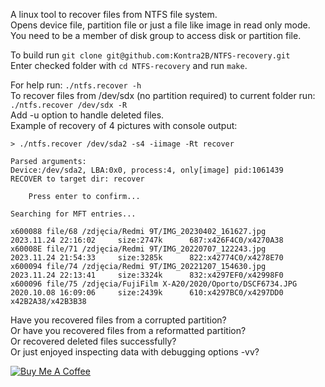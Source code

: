 A linux tool to recover files from NTFS file system.\
Opens device file, partition file or just a file like image in read only mode.\
You need to be a member of disk group to access disk or partition file.

To build run `git clone git@github.com:Kontra2B/NTFS-recovery.git`\
Enter checked folder with `cd NTFS-recovery` and run `make`.

For help run: `./ntfs.recover -h`\
To recover files from /dev/sdx (no partition required) to current folder run: `./ntfs.recover /dev/sdx -R`\
Add -u option to handle deleted files.\
Example of recovery of 4 pictures with console output:

`> ./ntfs.recover /dev/sda2 -s4 -iimage -Rt recover`
```
Parsed arguments:
Device:/dev/sda2, LBA:0x0, process:4, only[image] pid:1061439
RECOVER to target dir: recover

	Press enter to confirm...

Searching for MFT entries...

x600088 file/68 /zdjęcia/Redmi 9T/IMG_20230402_161627.jpg       2023.11.24 22:16:02     size:2747k      687:x426F4C0/x4270A38
x60008E file/71 /zdjęcia/Redmi 9T/IMG_20220707_122243.jpg       2023.11.24 21:54:33     size:3285k      822:x42774C0/x4278E70
x600094 file/74 /zdjęcia/Redmi 9T/IMG_20221207_154630.jpg       2023.11.24 22:13:41     size:3324k      832:x4297EF0/x42998F0
x600096 file/75 /zdjęcia/FujiFilm X-A20/2020/Oporto/DSCF6734.JPG    2020.10.08 16:09:06     size:2439k      610:x4297BC0/x4297DD0   x42B2A38/x42B3B38
```

Have you recovered files from a corrupted partition?\
Or have you recovered files from a reformatted partition?\
Or recovered deleted files successfully?\
Or just enjoyed inspecting data with debugging options -vv?

[![Buy Me A Coffee](https://img.shields.io/badge/Buy%20Me%20A%20Coffee-donate-yellow?style=flat-square&logo=buy-me-a-coffee)](https://www.buymeacoffee.com/kontra)
